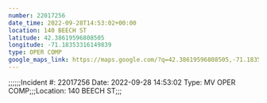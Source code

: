 ```yaml
---
number: 22017256
date_time: 2022-09-28T14:53:02+00:00
location: 140 BEECH ST
latitude: 42.38619596808505
longitude: -71.18353316149839
type: OPER COMP
google_maps_link: https://maps.google.com/?q=42.38619596808505,-71.18353316149839
---
```


;;;;;;Incident #: 22017256  Date: 2022-09-28 14:53:02   Type: MV OPER COMP;;;Location: 140 BEECH ST;;;
